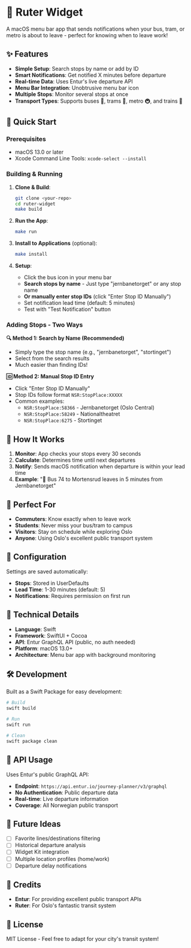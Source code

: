 # 🚌 Ruter Widget

A macOS menu bar app that sends notifications when your bus, tram, or metro is about to leave - perfect for knowing when to leave work!

## ✨ Features

- **Simple Setup**: Search stops by name or add by ID
- **Smart Notifications**: Get notified X minutes before departure
- **Real-time Data**: Uses Entur's live departure API
- **Menu Bar Integration**: Unobtrusive menu bar icon
- **Multiple Stops**: Monitor several stops at once
- **Transport Types**: Supports buses 🚌, trams 🚋, metro 🚇, and trains 🚆

## 🚀 Quick Start

### Prerequisites

- macOS 13.0 or later
- Xcode Command Line Tools: `xcode-select --install`

### Building & Running

1. **Clone & Build**:

   ```bash
   git clone <your-repo>
   cd ruter-widget
   make build
   ```

2. **Run the App**:

   ```bash
   make run
   ```

3. **Install to Applications** (optional):

   ```bash
   make install
   ```

4. **Setup**:
   - Click the bus icon in your menu bar
   - **Search stops by name** - Just type "jernbanetorget" or any stop name
   - **Or manually enter stop IDs** (click "Enter Stop ID Manually")
   - Set notification lead time (default: 5 minutes)
   - Test with "Test Notification" button

### Adding Stops - Two Ways

**🔍 Method 1: Search by Name (Recommended)**

- Simply type the stop name (e.g., "jernbanetorget", "stortinget")
- Select from the search results
- Much easier than finding IDs!

**🆔 Method 2: Manual Stop ID Entry**

- Click "Enter Stop ID Manually"
- Stop IDs follow format `NSR:StopPlace:XXXXX`
- Common examples:
  - `NSR:StopPlace:58366` - Jernbanetorget (Oslo Central)
  - `NSR:StopPlace:58249` - Nationaltheatret
  - `NSR:StopPlace:6275` - Stortinget

## 🔧 How It Works

1. **Monitor**: App checks your stops every 30 seconds
2. **Calculate**: Determines time until next departures
3. **Notify**: Sends macOS notification when departure is within your lead time
4. **Example**: "🚌 Bus 74 to Mortensrud leaves in 5 minutes from Jernbanetorget"

## 🎯 Perfect For

- **Commuters**: Know exactly when to leave work
- **Students**: Never miss your bus/tram to campus
- **Visitors**: Stay on schedule while exploring Oslo
- **Anyone**: Using Oslo's excellent public transport system

## 📝 Configuration

Settings are saved automatically:

- **Stops**: Stored in UserDefaults
- **Lead Time**: 1-30 minutes (default: 5)
- **Notifications**: Requires permission on first run

## 🔧 Technical Details

- **Language**: Swift
- **Framework**: SwiftUI + Cocoa
- **API**: Entur GraphQL API (public, no auth needed)
- **Platform**: macOS 13.0+
- **Architecture**: Menu bar app with background monitoring

## 🛠 Development

Built as a Swift Package for easy development:

```bash
# Build
swift build

# Run
swift run

# Clean
swift package clean
```

## 📱 API Usage

Uses Entur's public GraphQL API:

- **Endpoint**: `https://api.entur.io/journey-planner/v3/graphql`
- **No Authentication**: Public departure data
- **Real-time**: Live departure information
- **Coverage**: All Norwegian public transport

## 🚧 Future Ideas

- [ ] Favorite lines/destinations filtering
- [ ] Historical departure analysis
- [ ] Widget Kit integration
- [ ] Multiple location profiles (home/work)
- [ ] Departure delay notifications

## 🙏 Credits

- **Entur**: For providing excellent public transport APIs
- **Ruter**: For Oslo's fantastic transit system

## 📄 License

MIT License - Feel free to adapt for your city's transit system!
